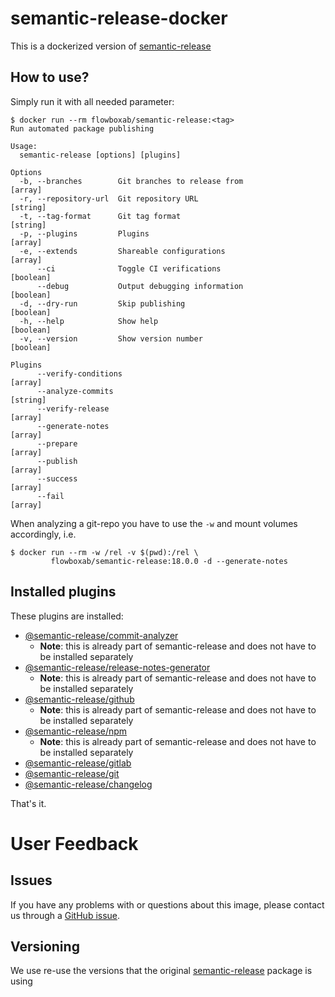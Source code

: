 # semantic-release-docker

This is a dockerized version of [semantic-release](https://github.com/semantic-release/semantic-release)

## How to use?

Simply run it with all needed parameter:

```console
$ docker run --rm flowboxab/semantic-release:<tag>
Run automated package publishing

Usage:
  semantic-release [options] [plugins]

Options
  -b, --branches        Git branches to release from                     [array]
  -r, --repository-url  Git repository URL                              [string]
  -t, --tag-format      Git tag format                                  [string]
  -p, --plugins         Plugins                                          [array]
  -e, --extends         Shareable configurations                         [array]
      --ci              Toggle CI verifications                        [boolean]
      --debug           Output debugging information                   [boolean]
  -d, --dry-run         Skip publishing                                [boolean]
  -h, --help            Show help                                      [boolean]
  -v, --version         Show version number                            [boolean]

Plugins
      --verify-conditions                                                [array]
      --analyze-commits                                                 [string]
      --verify-release                                                   [array]
      --generate-notes                                                   [array]
      --prepare                                                          [array]
      --publish                                                          [array]
      --success                                                          [array]
      --fail                                                             [array]
```

When analyzing a git-repo you have to use the `-w` and mount volumes accordingly, i.e.
```console
$ docker run --rm -w /rel -v $(pwd):/rel \
         flowboxab/semantic-release:18.0.0 -d --generate-notes
```

## Installed plugins

These plugins are installed:

- [@semantic-release/commit-analyzer](https://github.com/semantic-release/commit-analyzer)
  - **Note**: this is already part of semantic-release and does not have to be installed separately
- [@semantic-release/release-notes-generator](https://github.com/semantic-release/release-notes-generator)
  - **Note**: this is already part of semantic-release and does not have to be installed separately
- [@semantic-release/github](https://github.com/semantic-release/github)
  - **Note**: this is already part of semantic-release and does not have to be installed separately
- [@semantic-release/npm](https://github.com/semantic-release/npm)
  - **Note**: this is already part of semantic-release and does not have to be installed separately
- [@semantic-release/gitlab](https://github.com/semantic-release/gitlab)
- [@semantic-release/git](https://github.com/semantic-release/git)
- [@semantic-release/changelog](https://github.com/semantic-release/changelog)

That's it.

# User Feedback

## Issues

If you have any problems with or questions about this image, please contact us through a [GitHub issue](https://github.com/getflowbox/semantic-release-docker/issues).

## Versioning

We use re-use the versions that the original [semantic-release](https://github.com/semantic-release/semantic-release) package is using
